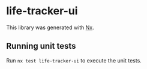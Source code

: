 # life-tracker-ui

This library was generated with [Nx](https://nx.dev).

## Running unit tests

Run `nx test life-tracker-ui` to execute the unit tests.
